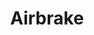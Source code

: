 ---
name: airbrake
host: airbrake.io
origin: https://airbrake.io
pathname: /
search: ''
href: https://airbrake.io/
title: Airbrake
ogTitle: Airbrake
twitterTitle: Airbrake
description: ''
ogDescription: ''
image: ''
ogImage: ''
twitterImage: ''
keywords: ''
logo: ''

---